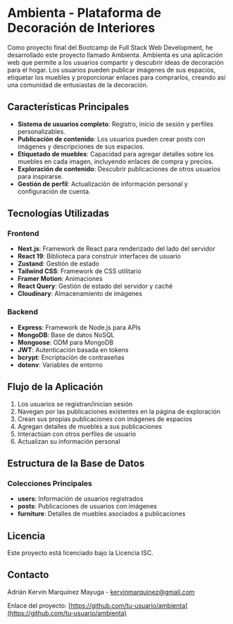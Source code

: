 # Ambienta - Plataforma de Decoración de Interiores

Como proyecto final del Bootcamp de Full Stack Web Development, he desarrollado este proyecto llamado Ambienta. Ambienta es una aplicación web que permite a los usuarios compartir y descubrir ideas de decoración para el hogar. Los usuarios pueden publicar imágenes de sus espacios, etiquetar los muebles y proporcionar enlaces para comprarlos, creando así una comunidad de entusiastas de la decoración.

## Características Principales

- **Sistema de usuarios completo**: Registro, inicio de sesión y perfiles personalizables.
- **Publicación de contenido**: Los usuarios pueden crear posts con imágenes y descripciones de sus espacios.
- **Etiquetado de muebles**: Capacidad para agregar detalles sobre los muebles en cada imagen, incluyendo enlaces de compra y precios.
- **Exploración de contenido**: Descubrir publicaciones de otros usuarios para inspirarse.
- **Gestión de perfil**: Actualización de información personal y configuración de cuenta.

## Tecnologías Utilizadas

### Frontend

- **Next.js**: Framework de React para renderizado del lado del servidor
- **React 19**: Biblioteca para construir interfaces de usuario
- **Zustand**: Gestión de estado
- **Tailwind CSS**: Framework de CSS utilitario
- **Framer Motion**: Animaciones
- **React Query**: Gestión de estado del servidor y caché
- **Cloudinary**: Almacenamiento de imágenes

### Backend

- **Express**: Framework de Node.js para APIs
- **MongoDB**: Base de datos NoSQL
- **Mongoose**: ODM para MongoDB
- **JWT**: Autenticación basada en tokens
- **bcrypt**: Encriptación de contraseñas
- **dotenv**: Variables de entorno

## Flujo de la Aplicación

1. Los usuarios se registran/inician sesión
2. Navegan por las publicaciones existentes en la página de exploración
3. Crean sus propias publicaciones con imágenes de espacios
4. Agregan detalles de muebles a sus publicaciones
5. Interactúan con otros perfiles de usuario
6. Actualizan su información personal

## Estructura de la Base de Datos

### Colecciones Principales

- **users**: Información de usuarios registrados
- **posts**: Publicaciones de usuarios con imágenes
- **furniture**: Detalles de muebles asociados a publicaciones

## Licencia

Este proyecto está licenciado bajo la Licencia ISC.

## Contacto

Adrián Kervin Marquinez Mayuga - kervinmarquinez@gmail.com

Enlace del proyecto: [https://github.com/tu-usuario/ambienta](https://github.com/tu-usuario/ambienta)